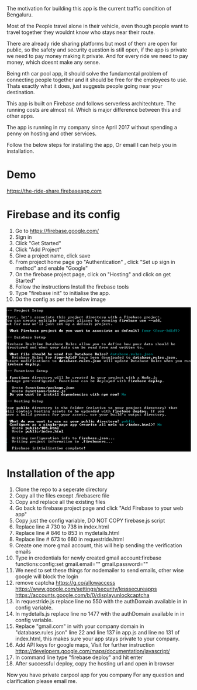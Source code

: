 The motivation for building this app is the current traffic condition of Bengaluru.

Most of the People travel alone in their vehicle, even though people want to travel together they wouldnt know who stays near their route.

There are already ride sharing platforms but most of them are open for public, so the safety and security question is still open, if the app is private we need to pay money making it private.
And for every ride we need to pay money, which doesnt make any sense.

Being nth car pool app, it should solve the fundamental problem of connecting people together and it should be free for the employees to use.
Thats exactly what it does, just suggests people going near your destination.

This app is built on Firebase and follows serverless architechture.
The running costs are almost nil. Which is major difference between this and other apps.

The app is running in my company since April 2017 without spending a penny on hosting and other services.

Follow the below steps for installing the app, Or email I can help you in installation.

# Demo
https://the-ride-share.firebaseapp.com


# Firebase and its config

1. Go to https://firebase.google.com/
2. Sign in
3. Click "Get Started"
4. Click "Add Project"
5. Give a project name, click save
6. From project home page go "Authentication" , click "Set up sign in method" and enable "Google"
7. On the firebase project page, click on "Hosting" and click on get Started"
8. Follow the instructions Install the firebase tools 
9. Type "firebase init" to initialise the app.
10. Do the config as per the below image

![](installation/init.PNG)

# Installation of the app

1. Clone the repo to a seperate directory
2. Copy all the files except .firebaserc file
3. Copy and replace all the existing files
4. Go back to firebase project page and click "Add Firebase to your web app"
5. Copy just the config variable, DO NOT COPY firebase.js script
6. Replace line # 730 to 738 in index.html
7. Replace line # 846 to 853 in mydetails.html
8. Replace line # 673 to 680 in requestride.html
9. Create one more gmail account, this will help sending the verification emails
10. Type in credentials for newly created gmail account:firebase functions:config:set gmail.email="" gmail.password=""
11. We need to set these things for nodemailer to send emails, other wise google will block the login
12. remove captcha https://g.co/allowaccess <br/>
	https://www.google.com/settings/security/lesssecureapps	 <br/>
    https://accounts.google.com/b/0/displayunlockcaptcha <br/>
13. In requestride.js replace line no 550  with the authDomain available in in config variable.
14. In mydetails.js replace line no 1477  with the authDomain available in in config variable.
15. Replace "gmail.com" in  with your company domain in "database.rules.json" line 22 and line 137 in app.js and line no 131 of index.html, this makes sure your app stays private to your company.
16. Add API keys for google maps, Visit for further instruction https://developers.google.com/maps/documentation/javascript/
17. In command line type "firebase deploy" and hit enter
18. After successful deploy, copy the hosting url and open in browser


Now you have private carpool app for you company
For any question and clarification please email me.